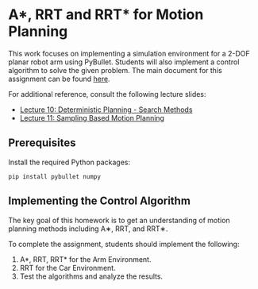 # A*, RRT and RRT* for Motion Planning

This work focuses on implementing a simulation environment for a 2-DOF planar robot arm using PyBullet. Students will also implement a control algorithm to solve the given problem. The main document for this assignment can be found [here](https://courses.cs.washington.edu/courses/cse571/23sp/homeworks/CSE571_HW2.pdf).

For additional reference, consult the following lecture slides:
- [Lecture 10: Deterministic Planning - Search Methods](https://courses.cs.washington.edu/courses/cse571/23sp/slides/L10/Lecture10_DeterministicPlanning.pdf)
- [Lecture 11: Sampling Based Motion Planning](https://courses.cs.washington.edu/courses/cse571/23sp/slides/L11/Lecture11_SamplingBasedPlanning.pdf)


## Prerequisites

Install the required Python packages:

`pip install pybullet numpy`

## Implementing the Control Algorithm

The key goal of this homework is to get an understanding of motion planning methods including A∗, RRT, and RRT∗.

To complete the assignment, students should implement the following:

1. A*, RRT, RRT* for the Arm Environment.
2. RRT for the Car Environment.
3. Test the algorithms and analyze the results.
